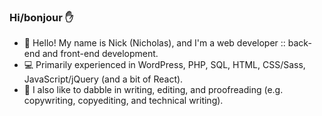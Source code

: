 ### Hi/bonjour :raised_hand:

- :deciduous_tree: Hello! My name is Nick (Nicholas), and I'm a web developer :: back-end and front-end development.
- :computer: Primarily experienced in WordPress, PHP, SQL, HTML, CSS/Sass, JavaScript/jQuery (and a bit of React).
- :newspaper: I also like to dabble in writing, editing, and proofreading (e.g. copywriting, copyediting, and technical writing).

<!--
**nlamo/nlamo** is a ✨ _special_ ✨ repository because its `README.md` (this file) appears on your GitHub profile.
-->
